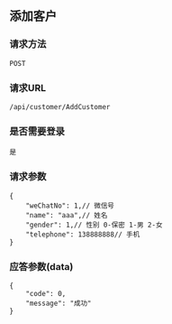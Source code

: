 ## 添加客户
### 请求方法
    POST

### 请求URL
    /api/customer/AddCustomer
    
### 是否需要登录
    是

### 请求参数

    {
        "weChatNo": 1,// 微信号
        "name": "aaa",// 姓名
        "gender": 1,// 性别 0-保密 1-男 2-女
        "telephone": 138888888// 手机
    }

### 应答参数(data)

    {
        "code": 0,
        "message": "成功"
    }
